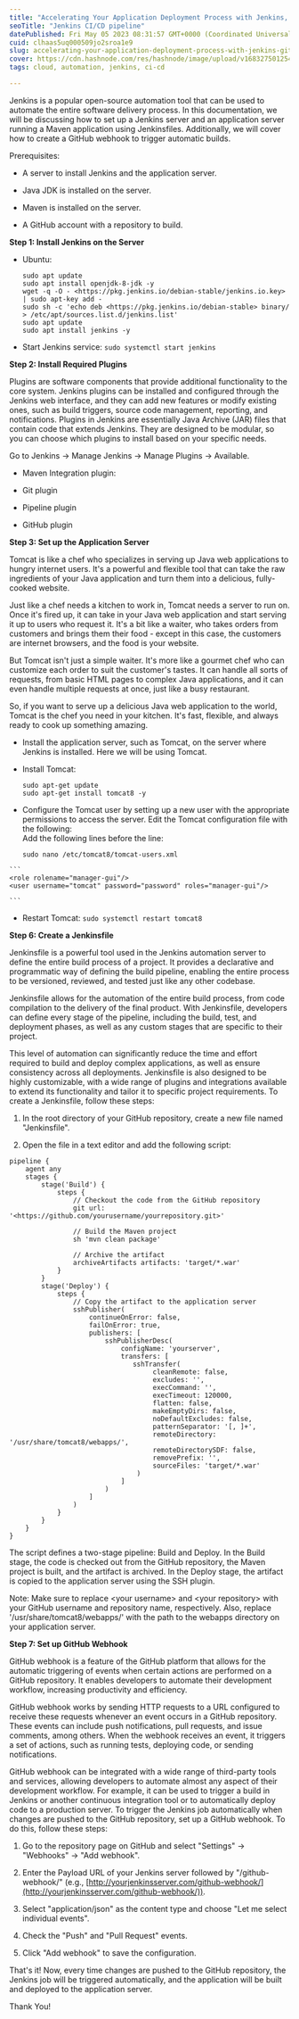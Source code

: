 ```yaml
---
title: "Accelerating Your Application Deployment Process with Jenkins, GitHub Webhook, and Maven for Smooth Software Delivery"
seoTitle: "Jenkins CI/CD pipeline"
datePublished: Fri May 05 2023 08:31:57 GMT+0000 (Coordinated Universal Time)
cuid: clhaas5uq000509jo2sroa1e9
slug: accelerating-your-application-deployment-process-with-jenkins-github-webhook-and-maven-for-smooth-software-delivery
cover: https://cdn.hashnode.com/res/hashnode/image/upload/v1683275012546/37c6b364-7c31-49a6-b3c8-645117474cdc.jpeg
tags: cloud, automation, jenkins, ci-cd

---
```


Jenkins is a popular open-source automation tool that can be used to automate the entire software delivery process. In this documentation, we will be discussing how to set up a Jenkins server and an application server running a Maven application using Jenkinsfiles. Additionally, we will cover how to create a GitHub webhook to trigger automatic builds.

Prerequisites:

* A server to install Jenkins and the application server.
    
* Java JDK is installed on the server.
    
* Maven is installed on the server.
    
* A GitHub account with a repository to build.
    

**Step 1: Install Jenkins on the Server**

* Ubuntu:
    
    ```plaintext
    sudo apt update
    sudo apt install openjdk-8-jdk -y
    wget -q -O - <https://pkg.jenkins.io/debian-stable/jenkins.io.key> | sudo apt-key add -
    sudo sh -c 'echo deb <https://pkg.jenkins.io/debian-stable> binary/ > /etc/apt/sources.list.d/jenkins.list'
    sudo apt update
    sudo apt install jenkins -y
    
    ```
    
* Start Jenkins service: `sudo systemctl start jenkins`
    

**Step 2: Install Required Plugins**

Plugins are software components that provide additional functionality to the core system. Jenkins plugins can be installed and configured through the Jenkins web interface, and they can add new features or modify existing ones, such as build triggers, source code management, reporting, and notifications. Plugins in Jenkins are essentially Java Archive (JAR) files that contain code that extends Jenkins. They are designed to be modular, so you can choose which plugins to install based on your specific needs.

Go to Jenkins -&gt; Manage Jenkins -&gt; Manage Plugins -&gt; Available.

* Maven Integration plugin:
    
* Git plugin
    
* Pipeline plugin
    
* GitHub plugin
    

**Step 3: Set up the Application Server**

Tomcat is like a chef who specializes in serving up Java web applications to hungry internet users. It's a powerful and flexible tool that can take the raw ingredients of your Java application and turn them into a delicious, fully-cooked website.

Just like a chef needs a kitchen to work in, Tomcat needs a server to run on. Once it's fired up, it can take in your Java web application and start serving it up to users who request it. It's a bit like a waiter, who takes orders from customers and brings them their food - except in this case, the customers are internet browsers, and the food is your website.

But Tomcat isn't just a simple waiter. It's more like a gourmet chef who can customize each order to suit the customer's tastes. It can handle all sorts of requests, from basic HTML pages to complex Java applications, and it can even handle multiple requests at once, just like a busy restaurant.

So, if you want to serve up a delicious Java web application to the world, Tomcat is the chef you need in your kitchen. It's fast, flexible, and always ready to cook up something amazing.

* Install the application server, such as Tomcat, on the server where Jenkins is installed. Here we will be using Tomcat.
    
* Install Tomcat:
    
    ```plaintext
    sudo apt-get update
    sudo apt-get install tomcat8 -y
    
    ```
    
* Configure the Tomcat user by setting up a new user with the appropriate permissions to access the server. Edit the Tomcat configuration file with the following:  
    Add the following lines before the line:
    
    ```plaintext
    sudo nano /etc/tomcat8/tomcat-users.xml
    
    ```
    

````plaintext
```
<role rolename="manager-gui"/>
<user username="tomcat" password="password" roles="manager-gui"/>

```
````

* Restart Tomcat: `sudo systemctl restart tomcat8`
    

**Step 6: Create a Jenkinsfile**

Jenkinsfile is a powerful tool used in the Jenkins automation server to define the entire build process of a project. It provides a declarative and programmatic way of defining the build pipeline, enabling the entire process to be versioned, reviewed, and tested just like any other codebase.

Jenkinsfile allows for the automation of the entire build process, from code compilation to the delivery of the final product. With Jenkinsfile, developers can define every stage of the pipeline, including the build, test, and deployment phases, as well as any custom stages that are specific to their project.

This level of automation can significantly reduce the time and effort required to build and deploy complex applications, as well as ensure consistency across all deployments. Jenkinsfile is also designed to be highly customizable, with a wide range of plugins and integrations available to extend its functionality and tailor it to specific project requirements. To create a Jenkinsfile, follow these steps:

1. In the root directory of your GitHub repository, create a new file named "Jenkinsfile".
    
2. Open the file in a text editor and add the following script:
    

```plaintext
pipeline {
    agent any
    stages {
        stage('Build') {
            steps {
                // Checkout the code from the GitHub repository
                git url: '<https://github.com/yourusername/yourrepository.git>'

                // Build the Maven project
                sh 'mvn clean package'

                // Archive the artifact
                archiveArtifacts artifacts: 'target/*.war'
            }
        }
        stage('Deploy') {
            steps {
                // Copy the artifact to the application server
                sshPublisher(
                    continueOnError: false,
                    failOnError: true,
                    publishers: [
                        sshPublisherDesc(
                            configName: 'yourserver',
                            transfers: [
                               sshTransfer(
                                    cleanRemote: false,
                                    excludes: '',
                                    execCommand: '',
                                    execTimeout: 120000,
                                    flatten: false,
                                    makeEmptyDirs: false,
                                    noDefaultExcludes: false,
                                    patternSeparator: '[, ]+',
                                    remoteDirectory: '/usr/share/tomcat8/webapps/',
                                    remoteDirectorySDF: false,
                                    removePrefix: '',
                                    sourceFiles: 'target/*.war'
                                )
                            ]
                        )
                    ]
                )
            }
        }
    }
}

```

The script defines a two-stage pipeline: Build and Deploy. In the Build stage, the code is checked out from the GitHub repository, the Maven project is built, and the artifact is archived. In the Deploy stage, the artifact is copied to the application server using the SSH plugin.

Note: Make sure to replace &lt;your username&gt; and &lt;your repository&gt; with your GitHub username and repository name, respectively. Also, replace '/usr/share/tomcat8/webapps/' with the path to the webapps directory on your application server.

**Step 7: Set up GitHub Webhook**

GitHub webhook is a feature of the GitHub platform that allows for the automatic triggering of events when certain actions are performed on a GitHub repository. It enables developers to automate their development workflow, increasing productivity and efficiency.

GitHub webhook works by sending HTTP requests to a URL configured to receive these requests whenever an event occurs in a GitHub repository. These events can include push notifications, pull requests, and issue comments, among others. When the webhook receives an event, it triggers a set of actions, such as running tests, deploying code, or sending notifications.

GitHub webhook can be integrated with a wide range of third-party tools and services, allowing developers to automate almost any aspect of their development workflow. For example, it can be used to trigger a build in Jenkins or another continuous integration tool or to automatically deploy code to a production server. To trigger the Jenkins job automatically when changes are pushed to the GitHub repository, set up a GitHub webhook. To do this, follow these steps:

1. Go to the repository page on GitHub and select "Settings" -&gt; "Webhooks" -&gt; "Add webhook".
    
2. Enter the Payload URL of your Jenkins server followed by "/github-webhook/" (e.g., [http://yourjenkinsserver.com/github-webhook/](http://yourjenkinsserver.com/github-webhook/)).
    
3. Select "application/json" as the content type and choose "Let me select individual events".
    
4. Check the "Push" and "Pull Request" events.
    
5. Click "Add webhook" to save the configuration.
    

That's it! Now, every time changes are pushed to the GitHub repository, the Jenkins job will be triggered automatically, and the application will be built and deployed to the application server.

Thank You!